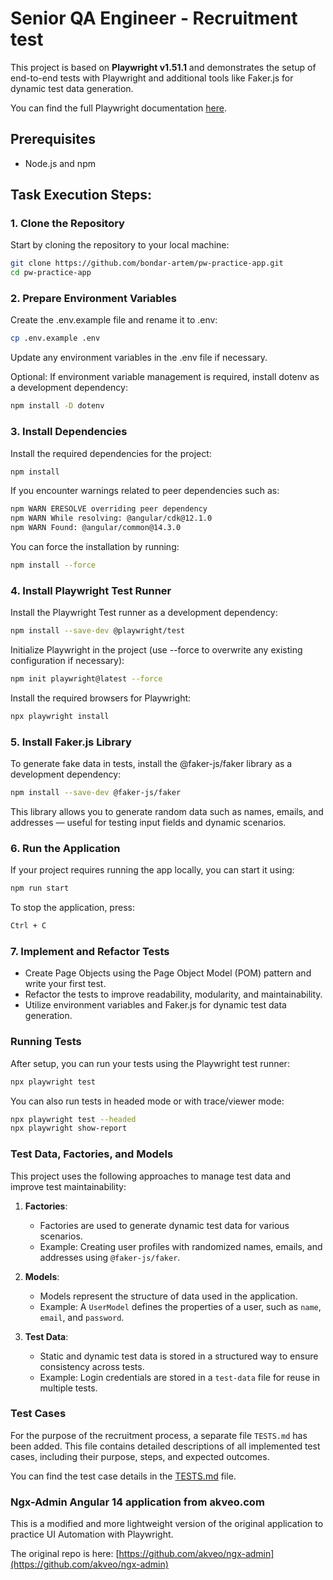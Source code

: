 # Senior QA Engineer - Recruitment test

This project is based on **Playwright v1.51.1** and demonstrates the setup of end-to-end tests with Playwright and additional tools like Faker.js for dynamic test data generation.

You can find the full Playwright documentation [here](https://playwright.dev/).

## Prerequisites

- Node.js and npm

## Task Execution Steps:

### 1. Clone the Repository

Start by cloning the repository to your local machine:

```bash
git clone https://github.com/bondar-artem/pw-practice-app.git
cd pw-practice-app
```

### 2. Prepare Environment Variables

Create the .env.example file and rename it to .env:

```bash
cp .env.example .env
```

Update any environment variables in the .env file if necessary.

Optional: If environment variable management is required, install dotenv as a development dependency:

```bash
npm install -D dotenv
```

### 3. Install Dependencies

Install the required dependencies for the project:

```bash
npm install
```

If you encounter warnings related to peer dependencies such as:

```bash
npm WARN ERESOLVE overriding peer dependency
npm WARN While resolving: @angular/cdk@12.1.0
npm WARN Found: @angular/common@14.3.0
```

You can force the installation by running:

```bash
npm install --force
```

### 4. Install Playwright Test Runner

Install the Playwright Test runner as a development dependency:

```bash
npm install --save-dev @playwright/test
```

Initialize Playwright in the project (use --force to overwrite any existing configuration if necessary):

```bash
npm init playwright@latest --force
```

Install the required browsers for Playwright:

```bash
npx playwright install
```

### 5. Install Faker.js Library

To generate fake data in tests, install the @faker-js/faker library as a development dependency:

```bash
npm install --save-dev @faker-js/faker
```

This library allows you to generate random data such as names, emails, and addresses — useful for testing input fields and dynamic scenarios.

### 6. Run the Application

If your project requires running the app locally, you can start it using:

```bash
npm run start
```

To stop the application, press:

```bash
Ctrl + C
```

### 7. Implement and Refactor Tests

- Create Page Objects using the Page Object Model (POM) pattern and write your first test.
- Refactor the tests to improve readability, modularity, and maintainability.
- Utilize environment variables and Faker.js for dynamic test data generation.

### Running Tests

After setup, you can run your tests using the Playwright test runner:

```bash
npx playwright test
```

You can also run tests in headed mode or with trace/viewer mode:

```bash
npx playwright test --headed
npx playwright show-report
```

### Test Data, Factories, and Models

This project uses the following approaches to manage test data and improve test maintainability:

1. **Factories**:
   - Factories are used to generate dynamic test data for various scenarios.
   - Example: Creating user profiles with randomized names, emails, and addresses using `@faker-js/faker`.

2. **Models**:
   - Models represent the structure of data used in the application.
   - Example: A `UserModel` defines the properties of a user, such as `name`, `email`, and `password`.

3. **Test Data**:
   - Static and dynamic test data is stored in a structured way to ensure consistency across tests.
   - Example: Login credentials are stored in a `test-data` file for reuse in multiple tests.

### Test Cases

For the purpose of the recruitment process, a separate file `TESTS.md` has been added. This file contains detailed descriptions of all implemented test cases, including their purpose, steps, and expected outcomes.

You can find the test case details in the [TESTS.md](./TESTS.md) file.

### Ngx-Admin Angular 14 application from akveo.com

This is a modified and more lightweight version of the original application to practice UI Automation with Playwright.

The original repo is here: [https://github.com/akveo/ngx-admin](https://github.com/akveo/ngx-admin)